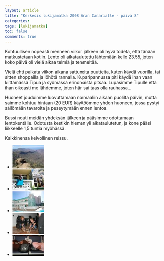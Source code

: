 ```yaml
---
layout: article
title: "Kerkesix lukijamatka 2008 Gran Canarialle - päivä 8"
categories:
tags: [lukijamatka]
toc: false
comments: true
---
```


Kohtuullisen nopeasti menneen viikon jälkeen oli hyvä todeta, että
tänään matkustetaan kotiin. Lento oli aikataulutettu lähtemään kello
23.55, joten koko päivä oli vielä aikaa telmiä ja temmeltää.

Vielä ehti paikata viikon aikana sattuneita puutteita, kuten käydä
vuorilla, tai sitten shoppailla ja löhötä rannalla. Kuparipannussa piti
käydä ihan vaan kiittämässä Tipua ja syömässä erinomaista pitsaa.
Lupasimme Tipulle että ihan oikeasti me lähdemme, joten hän sai taas
olla rauhassa...

Huoneet jouduimme luovuttamaan normaaliin aikaan puolilta päivin, mutta
saimme kohtuu hintaan (20 EUR) käyttöömme yhden huoneen, jossa pystyi
säilömään tavaroita ja peseytymään ennen lentoa.

Bussi nouti meidän yhdeksän jälkeen ja pääsimme odottamaan
lentokentälle. Odotusta kestikin hieman yli aikataulutetun, ja kone
pääsi liikkeelle 1,5 tuntia myöhässä.

Kaikkinensa kelvollinen reissu.

<div class="th-grid image-gallery" markdown="1">

- [![](/images/kerkesix-lukijamatka-2008-paiva-8/Thumbnails/DSC00946.JPG)](/images/kerkesix-lukijamatka-2008-paiva-8/DSC00946.JPG)
- [![](/images/kerkesix-lukijamatka-2008-paiva-8/Thumbnails/DSC_1034.JPG)](/images/kerkesix-lukijamatka-2008-paiva-8/DSC_1034.JPG)
- [![](/images/kerkesix-lukijamatka-2008-paiva-8/Thumbnails/DSC_1051.JPG)](/images/kerkesix-lukijamatka-2008-paiva-8/DSC_1051.JPG)
- [![](/images/kerkesix-lukijamatka-2008-paiva-8/Thumbnails/DSC_1081.JPG)](/images/kerkesix-lukijamatka-2008-paiva-8/DSC_1081.JPG)
- [![](/images/kerkesix-lukijamatka-2008-paiva-8/Thumbnails/DSC_1097.JPG)](/images/kerkesix-lukijamatka-2008-paiva-8/DSC_1097.JPG)

</div>
